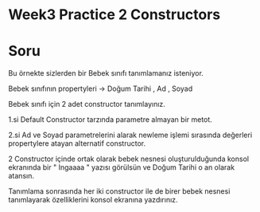 # Week3 Practice 2 Constructors 

# Soru 
Bu örnekte sizlerden bir Bebek sınıfı tanımlamanız isteniyor.  

Bebek sınıfının propertyleri -> Doğum Tarihi , Ad , Soyad   

Bebek sınıfı için 2 adet constructor tanımlayınız.  

1.si Default Constructor tarzında parametre almayan bir metot.  

2.si Ad ve Soyad parametrelerini alarak newleme işlemi sırasında değerleri propertylere atayan alternatif constructor.
  
2 Constructor içinde ortak olarak bebek nesnesi oluşturulduğunda konsol ekranında bir " Ingaaaa " yazısı görülsün ve Doğum Tarihi o an olarak atansın.  

Tanımlama sonrasında her iki constructor ile de birer bebek nesnesi tanımlayarak özelliklerini konsol ekranına yazdırınız.  
